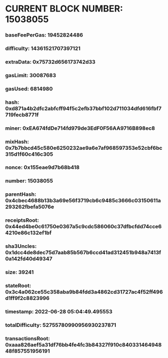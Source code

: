 # CURRENT BLOCK NUMBER: 15038055

### baseFeePerGas: 19452824486
### difficulty: 14361521707397121
### extraData: 0x75732d656173742d33
### gasLimit: 30087683
### gasUsed: 6814980
### hash: 0xd871a4b2dfc2abfcff94f5c2efb37bbf102d711034dfd616fbf7719fecb8771f
### miner: 0xEA674fdDe714fd979de3EdF0F56AA9716B898ec8
### mixHash: 0x7b7bbcd45c580e6250232ae9a6e7af968597353e52cbf6bc315d1f60c416c305
### nonce: 0x155eae9d7b68b418
### number: 15038055
### parentHash: 0x4cbec4688b13b3a69e56f3719cb6c9485c3666c03150611a293262fbefa5076e
### receiptsRoot: 0x44ed4be0c61750e0367a5c9cdc586060c37dfbcfdd74cce64210e86c132ef1bf
### sha3Uncles: 0x1dcc4de8dec75d7aab85b567b6ccd41ad312451b948a7413f0a142fd40d49347
### size: 39241
### stateRoot: 0x3c4a062ce55c358aba9b84fdd3a4862cd31727ac4f52ff496d1ff9f2c8823996
### timestamp: 2022-06-28 05:04:49.495553
### totalDifficulty: 52755780990956930237871
### transactionsRoot: 0xaaa826aef5a31df76bb4fe4fc3b84327f910c84033146494848f857551956191
